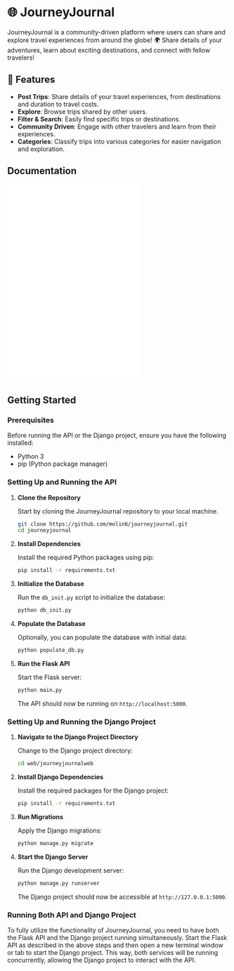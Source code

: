 # 🌐 JourneyJournal

JourneyJournal is a community-driven platform where users can share and explore travel experiences from around the globe! 🌍 Share details of your adventures, learn about exciting destinations, and connect with fellow travelers!

## 🚀 Features

- **Post Trips**: Share details of your travel experiences, from destinations and duration to travel costs.
- **Explore**: Browse trips shared by other users.
- **Filter & Search**: Easily find specific trips or destinations.
- **Community Driven**: Engage with other travelers and learn from their experiences.
- **Categories**: Classify trips into various categories for easier navigation and exploration.

## Documentation
![Data Dictionary](./docs/DataDictionary.md)
![Queries](./docs/Queries.md)
![API Endpoint Documentation](./docs/APIEndPoints.md)

## Getting Started

### Prerequisites

Before running the API or the Django project, ensure you have the following installed:
- Python 3
- pip (Python package manager)

### Setting Up and Running the API

1. **Clone the Repository**

   Start by cloning the JourneyJournal repository to your local machine.

   ```bash
   git clone https://github.com/molin6/journeyjournal.git
   cd journeyjournal
   ```

2. **Install Dependencies**

   Install the required Python packages using pip:

   ```bash
   pip install -r requirements.txt
   ```

3. **Initialize the Database**

   Run the `db_init.py` script to initialize the database:

   ```bash
   python db_init.py
   ```

4. **Populate the Database**

   Optionally, you can populate the database with initial data:

   ```bash
   python populate_db.py
   ```

5. **Run the Flask API**

   Start the Flask server:

   ```bash
   python main.py
   ```

   The API should now be running on `http://localhost:5000`.

### Setting Up and Running the Django Project

1. **Navigate to the Django Project Directory**

   Change to the Django project directory:

   ```bash
   cd web/journeyjournalweb
   ```

2. **Install Django Dependencies**

   Install the required packages for the Django project:

   ```bash
   pip install -r requirements.txt
   ```

3. **Run Migrations**

   Apply the Django migrations:

   ```bash
   python manage.py migrate
   ```

4. **Start the Django Server**

   Run the Django development server:

   ```bash
   python manage.py runserver
   ```

   The Django project should now be accessible at `http://127.0.0.1:5000`.

### Running Both API and Django Project

To fully utilize the functionality of JourneyJournal, you need to have both the Flask API and the Django project running simultaneously. Start the Flask API as described in the above steps and then open a new terminal window or tab to start the Django project. This way, both services will be running concurrently, allowing the Django project to interact with the API.
